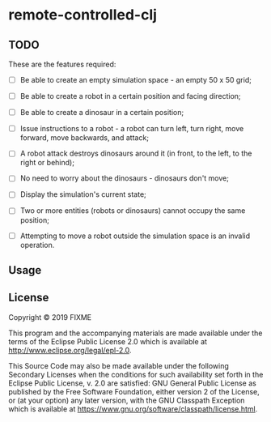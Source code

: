 # remote-controlled-clj


## TODO

These are the features required:
- [ ] Be able to create an empty simulation space - an empty 50 x 50 grid;
- [ ] Be able to create a robot in a certain position and facing direction;
- [ ] Be able to create a dinosaur in a certain position;

- [ ] Issue instructions to a robot - a robot can turn left, turn right, move forward, move backwards, and attack;
- [ ] A robot attack destroys dinosaurs around it (in front, to the left, to the right or behind);

- [ ] No need to worry about the dinosaurs - dinosaurs don't move;
- [ ] Display the simulation's current state;

- [ ] Two or more entities (robots or dinosaurs) cannot occupy the same position;
- [ ] Attempting to move a robot outside the simulation space is an invalid operation.

## Usage


## License

Copyright © 2019 FIXME

This program and the accompanying materials are made available under the
terms of the Eclipse Public License 2.0 which is available at
http://www.eclipse.org/legal/epl-2.0.

This Source Code may also be made available under the following Secondary
Licenses when the conditions for such availability set forth in the Eclipse
Public License, v. 2.0 are satisfied: GNU General Public License as published by
the Free Software Foundation, either version 2 of the License, or (at your
option) any later version, with the GNU Classpath Exception which is available
at https://www.gnu.org/software/classpath/license.html.
